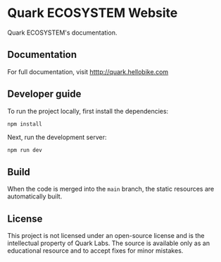 # Quark ECOSYSTEM Website

Quark ECOSYSTEM's documentation.


## Documentation
For full documentation, visit [htttp://quark.hellobike.com](htttp://quark.hellobike.com)


## Developer guide
To run the project locally, first install the dependencies:

```bash
npm install
```

Next, run the development server:

```
npm run dev
```

## Build

When the code is merged into the `main` branch, the static resources are automatically built.

## License

This project is not licensed under an open-source license and is the intellectual property of Quark Labs. The source is available only as an educational resource and to accept fixes for minor mistakes.
